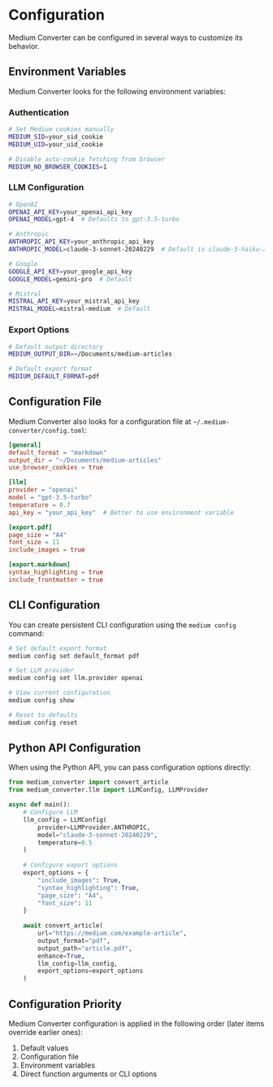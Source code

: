 # Configuration

Medium Converter can be configured in several ways to customize its behavior.

## Environment Variables

Medium Converter looks for the following environment variables:

### Authentication

```bash
# Set Medium cookies manually
MEDIUM_SID=your_sid_cookie
MEDIUM_UID=your_uid_cookie

# Disable auto-cookie fetching from browser
MEDIUM_NO_BROWSER_COOKIES=1
```

### LLM Configuration

```bash
# OpenAI
OPENAI_API_KEY=your_openai_api_key
OPENAI_MODEL=gpt-4  # Defaults to gpt-3.5-turbo

# Anthropic
ANTHROPIC_API_KEY=your_anthropic_api_key
ANTHROPIC_MODEL=claude-3-sonnet-20240229  # Default is claude-3-haiku-20240307

# Google
GOOGLE_API_KEY=your_google_api_key
GOOGLE_MODEL=gemini-pro  # Default

# Mistral
MISTRAL_API_KEY=your_mistral_api_key
MISTRAL_MODEL=mistral-medium  # Default
```

### Export Options

```bash
# Default output directory
MEDIUM_OUTPUT_DIR=~/Documents/medium-articles

# Default export format
MEDIUM_DEFAULT_FORMAT=pdf
```

## Configuration File

Medium Converter also looks for a configuration file at `~/.medium-converter/config.toml`:

```toml
[general]
default_format = "markdown"
output_dir = "~/Documents/medium-articles"
use_browser_cookies = true

[llm]
provider = "openai"
model = "gpt-3.5-turbo"
temperature = 0.7
api_key = "your_api_key"  # Better to use environment variable

[export.pdf]
page_size = "A4"
font_size = 11
include_images = true

[export.markdown]
syntax_highlighting = true
include_frontmatter = true
```

## CLI Configuration

You can create persistent CLI configuration using the `medium config` command:

```bash
# Set default export format
medium config set default_format pdf

# Set LLM provider
medium config set llm.provider openai

# View current configuration
medium config show

# Reset to defaults
medium config reset
```

## Python API Configuration

When using the Python API, you can pass configuration options directly:

```python
from medium_converter import convert_article
from medium_converter.llm import LLMConfig, LLMProvider

async def main():
    # Configure LLM
    llm_config = LLMConfig(
        provider=LLMProvider.ANTHROPIC,
        model="claude-3-sonnet-20240229",
        temperature=0.5
    )
    
    # Configure export options
    export_options = {
        "include_images": True,
        "syntax_highlighting": True,
        "page_size": "A4",
        "font_size": 11
    }
    
    await convert_article(
        url="https://medium.com/example-article",
        output_format="pdf",
        output_path="article.pdf",
        enhance=True,
        llm_config=llm_config,
        export_options=export_options
    )
```

## Configuration Priority

Medium Converter configuration is applied in the following order (later items override earlier ones):

1. Default values
2. Configuration file
3. Environment variables
4. Direct function arguments or CLI options